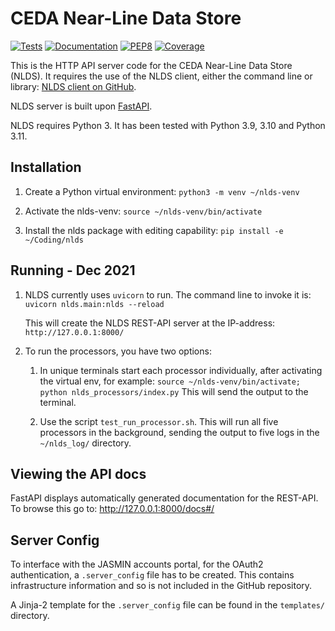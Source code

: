 CEDA Near-Line Data Store
=========================

[![Tests](https://github.com/cedadev/nlds/actions/workflows/testing.yml/badge.svg)](https://github.com/cedadev/nlds/actions/workflows/testing.yml)
[![Documentation](https://github.com/cedadev/nlds/actions/workflows/sphinx.yml/badge.svg)](https://github.com/cedadev/nlds/actions/workflows/sphinx.yml)
[![PEP8](https://img.shields.io/badge/code%20style-pep8-orange.svg)](https://www.python.org/dev/peps/pep-0008/)
[![Coverage](https://github.com/cedadev/nlds/actions/workflows/testing.yml/coverage.svg)](https://github.com/cedadev/nlds/actions/workflows/testing.yml/htmlcov)

This is the HTTP API server code for the CEDA Near-Line Data Store (NLDS).
It requires the use of the NLDS client, either the command line or library:
[NLDS client on GitHub](https://github.com/cedadev/nlds-client).

NLDS server is built upon [FastAPI](https://fastapi.tiangolo.com).

NLDS requires Python 3.  It has been tested with Python 3.9, 3.10 and Python 3.11.

Installation
------------

1.  Create a Python virtual environment:
    `python3 -m venv ~/nlds-venv`

2.  Activate the nlds-venv:
    `source ~/nlds-venv/bin/activate`

3.  Install the nlds package with editing capability:
    `pip install -e ~/Coding/nlds`

Running - Dec 2021
------------------

1. NLDS currently uses `uvicorn` to run.  The command line to invoke it is:
```uvicorn nlds.main:nlds --reload```

    This will create the NLDS REST-API server at the IP-address: `http://127.0.0.1:8000/`

2. To run the processors, you have two options:
    1. In unique terminals start each processor individually, after 
    activating the virtual env, for example:
       ```source ~/nlds-venv/bin/activate; python nlds_processors/index.py```
       This will send the output to the terminal.

    2. Use the script `test_run_processor.sh`.  This will run all five processors
       in the background, sending the output to five logs in the `~/nlds_log/`
       directory.

Viewing the API docs
--------------------

FastAPI displays automatically generated documentation for the REST-API.  To browse this go to: http://127.0.0.1:8000/docs#/

Server Config
-------------

To interface with the JASMIN accounts portal, for the OAuth2 authentication, a `.server_config` file has to be created.  This contains infrastructure information and so is not included in the GitHub repository.

A Jinja-2 template for the `.server_config` file can be found in the `templates/` directory.
